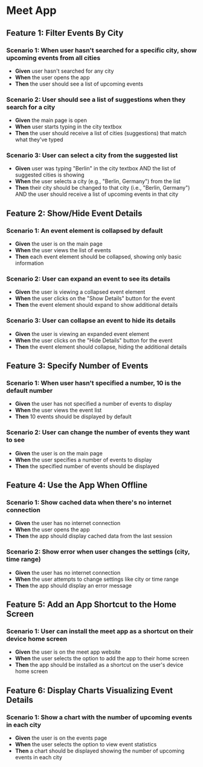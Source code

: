 # Meet App


## Feature 1: Filter Events By City

### Scenario 1: When user hasn't searched for a specific city, show upcoming events from all cities
- **Given** user hasn't searched for any city  
- **When** the user opens the app  
- **Then** the user should see a list of upcoming events  

### Scenario 2: User should see a list of suggestions when they search for a city
- **Given** the main page is open  
- **When** user starts typing in the city textbox  
- **Then** the user should receive a list of cities (suggestions) that match what they've typed  

### Scenario 3: User can select a city from the suggested list
- **Given** user was typing "Berlin" in the city textbox AND the list of suggested cities is showing  
- **When** the user selects a city (e.g., "Berlin, Germany") from the list  
- **Then** their city should be changed to that city (i.e., "Berlin, Germany") AND the user should receive a list of upcoming events in that city  


## Feature 2: Show/Hide Event Details

### Scenario 1: An event element is collapsed by default
- **Given** the user is on the main page  
- **When** the user views the list of events  
- **Then** each event element should be collapsed, showing only basic information  

### Scenario 2: User can expand an event to see its details
- **Given** the user is viewing a collapsed event element  
- **When** the user clicks on the "Show Details" button for the event  
- **Then** the event element should expand to show additional details  

### Scenario 3: User can collapse an event to hide its details
- **Given** the user is viewing an expanded event element  
- **When** the user clicks on the "Hide Details" button for the event  
- **Then** the event element should collapse, hiding the additional details  


## Feature 3: Specify Number of Events

### Scenario 1: When user hasn't specified a number, 10 is the default number
- **Given** the user has not specified a number of events to display  
- **When** the user views the event list  
- **Then** 10 events should be displayed by default  

### Scenario 2: User can change the number of events they want to see
- **Given** the user is on the main page  
- **When** the user specifies a number of events to display  
- **Then** the specified number of events should be displayed


## Feature 4: Use the App When Offline

### Scenario 1: Show cached data when there's no internet connection
- **Given** the user has no internet connection  
- **When** the user opens the app  
- **Then** the app should display cached data from the last session  

### Scenario 2: Show error when user changes the settings (city, time range)
- **Given** the user has no internet connection  
- **When** the user attempts to change settings like city or time range  
- **Then** the app should display an error message  


## Feature 5: Add an App Shortcut to the Home Screen

### Scenario 1: User can install the meet app as a shortcut on their device home screen
- **Given** the user is on the meet app website  
- **When** the user selects the option to add the app to their home screen  
- **Then** the app should be installed as a shortcut on the user's device home screen 


## Feature 6: Display Charts Visualizing Event Details

### Scenario 1: Show a chart with the number of upcoming events in each city
- **Given** the user is on the events page  
- **When** the user selects the option to view event statistics  
- **Then** a chart should be displayed showing the number of upcoming events in each city 
